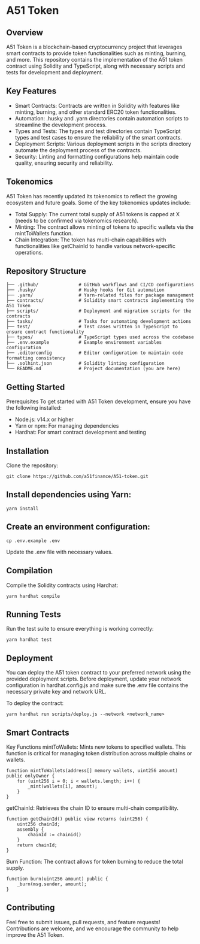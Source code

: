 # A51 Token

## Overview
A51 Token is a blockchain-based cryptocurrency project that leverages smart contracts to provide token functionalities such as minting, burning, and more. This repository contains the implementation of the A51 token contract using Solidity and TypeScript, along with necessary scripts and tests for development and deployment.

## Key Features
- Smart Contracts: Contracts are written in Solidity with features like minting, burning, and other standard ERC20 token functionalities.
- Automation: .husky and .yarn directories contain automation scripts to streamline the development process.
- Types and Tests: The types and test directories contain TypeScript types and test cases to ensure the reliability of the smart contracts.
- Deployment Scripts: Various deployment scripts in the scripts directory automate the deployment process of the contracts.
- Security: Linting and formatting configurations help maintain code quality, ensuring security and reliability.

## Tokenomics
A51 Token has recently updated its tokenomics to reflect the growing ecosystem and future goals. Some of the key tokenomics updates include:

- Total Supply: The current total supply of A51 tokens is capped at X (needs to be confirmed via tokenomics research).
- Minting: The contract allows minting of tokens to specific wallets via the mintToWallets function.
- Chain Integration: The token has multi-chain capabilities with functionalities like getChainId to handle various network-specific operations.

## Repository Structure
```
├── .github/               # GitHub workflows and CI/CD configurations
├── .husky/                # Husky hooks for Git automation
├── .yarn/                 # Yarn-related files for package management
├── contracts/             # Solidity smart contracts implementing the A51 Token
├── scripts/               # Deployment and migration scripts for the contracts
├── tasks/                 # Tasks for automating development actions
├── test/                  # Test cases written in TypeScript to ensure contract functionality
├── types/                 # TypeScript types used across the codebase
├── .env.example           # Example environment variables configuration
├── .editorconfig          # Editor configuration to maintain code formatting consistency
├── .solhint.json          # Solidity linting configuration
└── README.md              # Project documentation (you are here)
```

## Getting Started
Prerequisites
To get started with A51 Token development, ensure you have the following installed:

- Node.js: v14.x or higher
- Yarn or npm: For managing dependencies
- Hardhat: For smart contract development and testing

## Installation
Clone the repository:
```
git clone https://github.com/a51finance/A51-token.git
```
## Install dependencies using Yarn:
```
yarn install
```
## Create an environment configuration:
```
cp .env.example .env
```
Update the .env file with necessary values.

## Compilation
Compile the Solidity contracts using Hardhat:
```
yarn hardhat compile
```
## Running Tests
Run the test suite to ensure everything is working correctly:
```
yarn hardhat test
```
## Deployment
You can deploy the A51 token contract to your preferred network using the provided deployment scripts. Before deployment, update your network configuration in hardhat.config.js and make sure the .env file contains the necessary private key and network URL.

To deploy the contract:
```
yarn hardhat run scripts/deploy.js --network <network_name>
```
## Smart Contracts
Key Functions
mintToWallets: Mints new tokens to specified wallets. This function is critical for managing token distribution across multiple chains or wallets.
```
function mintToWallets(address[] memory wallets, uint256 amount) public onlyOwner {
    for (uint256 i = 0; i < wallets.length; i++) {
        _mint(wallets[i], amount);
    }
}
```
getChainId: Retrieves the chain ID to ensure multi-chain compatibility.
```
function getChainId() public view returns (uint256) {
    uint256 chainId;
    assembly {
        chainId := chainid()
    }
    return chainId;
}
```
Burn Function: The contract allows for token burning to reduce the total supply.
```
function burn(uint256 amount) public {
    _burn(msg.sender, amount);
}
```
## Contributing
Feel free to submit issues, pull requests, and feature requests! Contributions are welcome, and we encourage the community to help improve the A51 Token.


